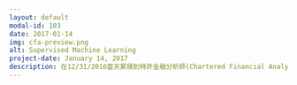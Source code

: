 ```yaml
---
layout: default
modal-id: 103
date: 2017-01-14
img: cfa-preview.png
alt: Supervised Machine Learning
project-date: January 14, 2017
description: 在12/31/2016當天累積到特許金融分析師(Chartered Financial Analyst, CFA) 證照要求的四年相關工作經驗後，CFA協會 (CFA Institute)終於在這週一把證照發給我了。<p>這個證照，在金融界，尤其是投資界，蠻受關注的。研究所時在指導教授周教授的鼓勵下開始準備這個證照。拿證照的要求是考過三階段的考試，以及有四年在金融業工作的經驗。我在2012年考過了第三階時只有0年的相關工作經驗，於是等了整整四年，才拿到這個證照，實在是漫漫長路。<p>有時候覺得，做決定的時候要很謹慎，因為有些決定對接下來的人生有重大影響。在2009開始考CFA後，接下來的三年，花了很多時間在念書上面。在考過CFA第三階段後，接下來的四年，生活圈也是緊密地環繞在這上面。<p>在2012年考完第三階後，有一天遇到一位從公司財務專業退休的Terry，鼓勵我加入亞特蘭大當地的CFA協會去認識人。當時覺得會費好貴，但是還是硬著頭皮加入了。加入之後，第一次去參加的午餐會，很笨拙，不知道要怎麼跟人交談。在去過幾次之後，有慢慢改善，但是總覺得少了些什麼，沒有歸屬感。直到2012年底參加一個該協會辦的志工講座，想法開始慢慢轉變。<p>從大學時代開始，我一直對當志工非常有興趣，大概是因為其他一起工作的志工總是充滿熱情而且做事投入。在加入亞特蘭大CFA協會的志工團後，第一項任務很簡單，是在2013的美國東南部CFA Research Challenge(CFA商業競賽)幫忙拍照跟當計時員。2014年度擔任這個競賽的副領導人，開始學習組織這個競賽的大小事。很幸運地認識了很多熱血的CFA Charterholder (CFA持證人)或正在準備這項考試的人。  也就是在這個時候，覺得學生時代跟同儕一起學習或熱血地做活動的感覺又回來了。2015年度擔任這個競賽的總領導人，更忙碌但是也更投入。2016年度加入協會董事會成員擔任教育部長，第一次有機會觀察到非營利上層組織是如何運作的，也更深刻感受到志工的熱情。2017年度轉入協會新成立的基金會，目前擔任教育部長下的董事會成員。這個基金會2016年中才成立，有很多地方都還在起草階段，因此很多事項都要從頭擬定。董事會的成員大部分是40-50多歲，以及一些30幾歲和一兩個20幾歲的。覺得前輩們做起事來真的很專業。雖然是非營利團體的志工團，可是做起事來完全不輸營利的商業團體。<p>過去這幾年，就因為CFA這項考試，CFA亞特蘭大協會佔據了我一大部分的生活圈及時間，常常覺得因為太過忙碌而感到忙亂，但是現在回頭看覺得還蠻值得的。現在去午餐會，也許還會有小笨拙，只是不再像一前那樣害羞不知道怎麼認識人，因為現在去午餐會幾乎每次都會看到幾個我已經認識的人。<p>記得去年閱讀的Superforecasting (超級預測者)一書作者Philip Tetlock提到:"Our lives are nothing but a quite improbable series of coincidences. Many people find that a somewhat demoralizing philosophy of life. They prefer to think that their lives have deeper meaning."(中文亂譯：我們的人生不過就是由一連串的巧合事件所組成。許多人認為這是一種消沉的人生哲學。他們寧願相信人生事件的背後有更深的意義。）與其說是跟CFA這個證照有緣份，倒不如說這只是在生活中隨機接觸到的事項剛好讓我產生興趣並且繼續追求，就以蘋果創辦人賈柏斯的名句來做小結："You can’t connect the dots looking forward; you can only connect them looking backwards. So you have to trust that the dots will somehow connect in your future. You have to trust in something – your gut, destiny, life, karma, whatever. Because believing that the dots will connect down the road will give you the confidence to follow your heart even when it leads you off the well worn path; and that will make all the difference." (中文亂譯：你不能前瞻性地連接著點; 你只能事後連接他們。 所以你必須相信這些點會以某種方式在你的未來連接。 你必須相信一些東西 - 你的直覺，命運，生活，因過報應等等。 相信點會在接下來的道路連接將給你跟隨你的心的勇氣，即使它導致你離開了一般的平順道路; 這將使你的生命與眾不同。）
---
```

